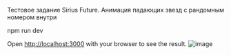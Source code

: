 Тестовое задание Sirius Future.
Анимация падающих звезд с рандомным номером внутри

npm run dev

Open [http://localhost:3000](http://localhost:3000) with your browser to see the result.
![image](https://user-images.githubusercontent.com/54273177/111617831-4d122b00-87ec-11eb-93d9-2dbdc41720a0.png)
